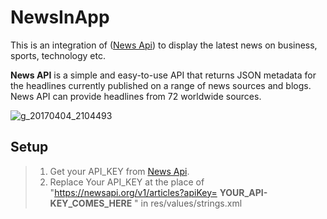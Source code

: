 # NewsInApp
This is an integration of ([News Api](https://newsapi.org/)) to display the latest news on business, sports, technology etc.

**News API** is a simple and easy-to-use API that returns JSON metadata for the headlines currently published on a range of news sources and blogs. News API can provide headlines from 72 worldwide sources.

![g_20170404_2104493](https://cloud.githubusercontent.com/assets/17878778/24665521/410538ea-197b-11e7-9464-5e28422fbeef.gif)



## Setup
>1. Get your API_KEY from [News Api](https://newsapi.org/).
>2. Replace Your API_KEY at the place of <string name="url_with_apikey">"https://newsapi.org/v1/articles?apiKey= **YOUR_API-KEY_COMES_HERE** "</string> in res/values/strings.xml 

